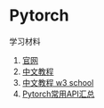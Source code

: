# Pytorch

学习材料
1. [官网](https://pytorch.org/)
2. [中文教程](https://pytorch.apachecn.org/)
3. [中文教程 w3 school](https://www.w3cschool.cn/pytorch/)
4. [Pytorch常用API汇总](https://blog.csdn.net/qq_49134563/article/details/108200828)